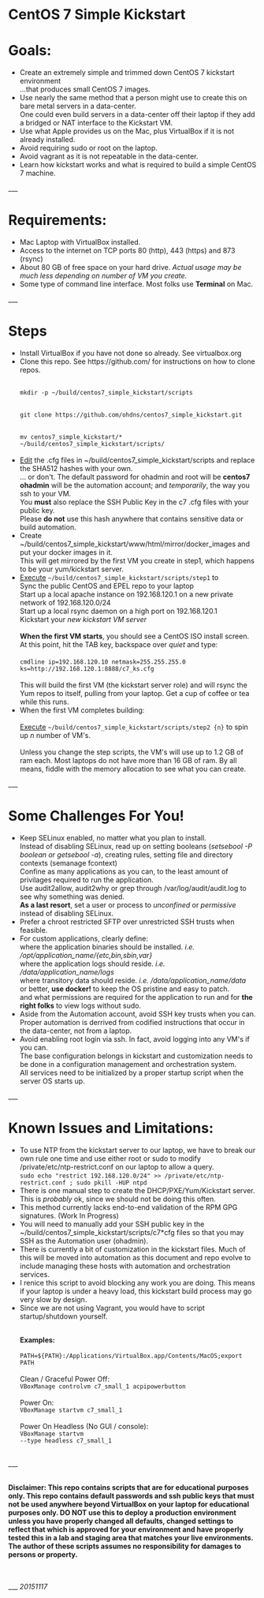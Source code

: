 # CentOS 7 Simple Kickstart

# Goals:
<p>
<ul>
<li>Create an extremely simple and trimmed down CentOS 7 kickstart environment<br />
...that produces small CentOS 7 images.</li>
<li>Use nearly the same method that a person might use to create this on bare metal servers in a data-center.<br />One could even build servers in a data-center off their laptop if they add a bridged or NAT interface to the Kickstart VM.</li>

<li>Use what Apple provides us on the Mac, plus VirtualBox if it is not already installed.</li>

<li>Avoid requiring sudo or root on the laptop.</li>

<li>Avoid vagrant as it is not repeatable in the data-center.</li>

<li>Learn how kickstart works and what is required to build a simple CentOS 7 machine.</li>
</ul>
</p>
___

# Requirements:
<p>
<ul>
<li>Mac Laptop with VirtualBox installed.</li>

<li>Access to the internet on TCP ports 80 (http), 443 (https) and 873 (rsync)</li>

<li>About 80 GB of free space on your hard drive. <i>Actual usage may be much less depending on number of VM you create.</i></li>

<li>Some type of command line interface.  Most folks use <b>Terminal</b> on Mac.</li>
</ul>
</p>
___

# Steps
<p>
<ul>
<li>Install VirtualBox if you have not done so already.  See virtualbox.org</li>

<li>Clone this repo.  See https://github.com/ for instructions on how to clone repos.</li>
<br />
<code>
mkdir -p ~/build/centos7_simple_kickstart/scripts
</code>
<br />
<code>
git clone https://github.com/ohdns/centos7_simple_kickstart.git
</code>
<br />
<code>
mv centos7_simple_kickstart/* ~/build/centos7_simple_kickstart/scripts/
</code>
<br />

<li><u>Edit</u> the .cfg files in ~/build/centos7_simple_kickstart/scripts and replace the SHA512 hashes with your own.<br />
 ... or don't.  The default password for ohadmin and root will be <b>centos7</b><br />
<b>ohadmin</b> will be the automation account; and <i>temporarily</i>, the way you ssh to your VM.<br />
You <b>must</b> also replace the SSH Public Key in the c7 .cfg files with your public key.<br />
Please <b>do not</b> use this hash anywhere that contains sensitive data or build automation.</li>

<li>Create ~/build/centos7_simple_kickstart/www/html/mirror/docker_images and put your docker images in it.<br />This will get mirrored by the first VM you create in step1, which happens to be your yum/kickstart server.</li>

<li><u>Execute</u> <code>~/build/centos7_simple_kickstart/scripts/step1</code> to <br />
Sync the public CentOS and EPEL repo to your laptop<br />
Start up a local apache instance on 192.168.120.1 on a new private network of 192.168.120.0/24<br />
Start up a local rsync daemon on a high port on 192.168.120.1<br />
Kickstart your <i>new kickstart VM server</i><br /><br />
<b>When the first VM starts</b>, you should see a CentOS ISO install screen.<br />
At this point, hit the TAB key, backspace over <i>quiet</i> and type:<br /><br />
<code>cmdline ip=192.168.120.10 netmask=255.255.255.0 ks=http://192.168.120.1:8888/c7_ks.cfg</code><br /><br />
This will build the first VM (the kickstart server role) and will rsync the Yum repos to itself, pulling from your laptop. Get a cup of coffee or tea while this runs.</li>

<li>When the first VM completes building:<br /><br /><u>Execute</u> <code>~/build/centos7_simple_kickstart/scripts/step2 {n}</code> to spin up <i>n</i> number of VM's.<br /><br />Unless you change the step scripts, the VM's will use up to 1.2 GB of ram each. Most laptops do not have more than 16 GB of ram. By all means, fiddle with the memory allocation to see what you can create.</li>
</ul>
</p>
___

# Some Challenges For You!

<p>
<ul>
<li>Keep SELinux enabled, no matter what you plan to install.<br />
Instead of disabling SELinux, read up on setting booleans (<i>setsebool -P boolean or getsebool -a</i>), creating rules, setting file and directory contexts (semanage fcontext)<br />
Confine as many applications as you can, to the least amount of privilages required to run the application.<br />
Use audit2allow, audit2why or grep through /var/log/audit/audit.log to see why something was denied.<br />
<b>As a last resort</b>, set a user or process to <i>unconfined</i> or <i>permissive</i> instead of disabling SELinux.</li>

<li>Prefer a chroot restricted SFTP over unrestricted SSH trusts when feasible.</li>

<li>For custom applications, clearly define:<br />
where the application binaries should be installed. <i>i.e. /opt/application_name/{etc,bin,sbin,var}</i><br />
where the application logs should reside. <i>i.e. /data/application_name/logs</i><br />
where transitory data should reside. <i>i.e. /data/application_name/data</i><br />
or better, <b>use docker!</b> to keep the OS pristine and easy to patch.<br />
and what permissions are required for the application to run and for <b>the right folks</b> to view logs without sudo.</li>
<li>Aside from the Automation account, avoid SSH key trusts when you can. Proper automation is derrived from codified instructions that occur in the data-center, not from a laptop.</li>

<li>Avoid enabling root login via ssh.  In fact, avoid logging into any VM's if you can.<br />
The base configuration belongs in kickstart and customization needs to be done in a configuration management and orchestration system.<br />
All services need to be initialized by a proper startup script when the server OS starts up.</li>

</ul>
</p>
___


# Known Issues and Limitations:
<p>
<ul>
<li>To use NTP from the kickstart server to our laptop, we have to break our own rule one time and use either root or sudo to modify /private/etc/ntp-restrict.conf on our laptop to allow a query.<br />
<code>sudo echo "restrict 192.168.120.0/24" >> /private/etc/ntp-restrict.conf ; sudo pkill -HUP ntpd</code><br /></li>

<li>There is one manual step to create the DHCP/PXE/Yum/Kickstart server.  This is <i>probably</i> ok, since we should not be doing this often.</li>

<li>This method currently lacks end-to-end validation of the RPM GPG signatures.  (Work In Progress)</li>

<li>You will need to manually add your SSH public key in the ~/build/centos7_simple_kickstart/scripts/c7*cfg files so that you may SSH as the Automation user (ohadmin).</li>

<li>There is currently a bit of customization in the kickstart files.  Much of this will be moved into automation as this document and repo evolve to include managing these hosts with automation and orchestration services.</li>

<li>I renice this script to avoid blocking any work you are doing. This means if your laptop is under a heavy load, this kickstart build process may go very slow by design.</li>

<li>Since we are not using Vagrant, you would have to script startup/shutdown yourself.<br /><br />

<b>Examples:</b><br /><br />
<code>PATH=${PATH}:/Applications/VirtualBox.app/Contents/MacOS;export PATH</code><br /><br />
Clean / Graceful Power Off:<br />
<code>VBoxManage controlvm c7_small_1 acpipowerbutton</code><br /><br />
Power On:<br />
<code>VBoxManage startvm c7_small_1</code><br /><br />
Power On Headless (No GUI / console):<br />
<code>VBoxManage startvm --type headless c7_small_1</code><br /><br />
</li>
</ul>
</p>
___
<p><b><br />Disclaimer: This repo contains scripts that are for educational purposes only.  This repo contains default passwords and ssh public keys that must not be used anywhere beyond VirtualBox on your laptop for educational purposes only. DO NOT use this to deploy a production environment unless you have properly changed all defaults, changed settings to reflect that which is approved for your environment and have properly tested this in a lab and staging area that matches your live environments.  The author of these scripts assumes no responsibility for damages to persons or property.<br /><br /></b><br /></p>
___
<i>20151117</i>
